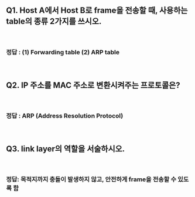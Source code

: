 ## Q1. Host A에서 Host B로 frame을 전송할 때, 사용하는 table의 종류 2가지를 쓰시오.

<br>

### 정답 : (1) Forwarding table (2) ARP table

<br>

## Q2. IP 주소를 MAC 주소로 변환시켜주는 프로토콜은?

<br>

### 정답 : ARP (Address Resolution Protocol)

<br>

## Q3. link layer의 역할을 서술하시오.

<br>

### 정답: 목적지까지 충돌이 발생하지 않고, 안전하게 frame을 전송할 수 있도록 함

<br>